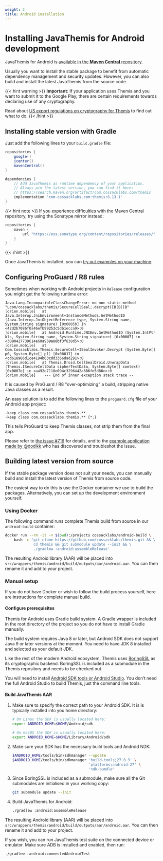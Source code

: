 ```yaml
---
weight: 2
title: Android installation
---
```


# Installing JavaThemis for Android development

JavaThemis for Android is [available in the **Maven Central** repository](https://search.maven.org/artifact/com.cossacklabs.com/themis).

Usually you want to install the stable package to benefit from automatic dependency management and security updates.
However, you can also build and install the latest JavaThemis from the source code.


{{< hint warning >}}
**Important:**
If your application uses Themis and you want to submit it to the Google Play,
there are certain requirements towards declaring use of any cryptography.

Read about [US export regulations on cryptography for Themis](/themis/regulations/us-crypto-regulations/) to find out what to do.
{{< /hint >}}

## Installing stable version with Gradle

Just add the following lines to your `build.gradle` file:

```groovy
repositories {
    google()
    jcenter()
    mavenCentral()
}

dependencies {
    // Add JavaThemis as runtime dependency of your application.
    // Always pin the latest version, you can find it here:
    // https://search.maven.org/artifact/com.cossacklabs.com/themis
    implementation 'com.cossacklabs.com:themis:0.13.1'
}
```

<!--
JCenter is still required in the repository list because Android Studio
has not completed its migration yet. Track the updates on this page:
https://developer.android.com/studio/build/jcenter-migration
Once Google says it's safe to remove JCenter from the repo list, we can remove
jcenter() from the repo list in our guide here (and code examples elsewhere).
-->

{{< hint note >}}
If you experience difficulties with the Maven Central repository,
try using the Sonatype mirror instead:
```groovy
repositories {
    maven {
        url "https://oss.sonatype.org/content/repositories/releases/"
    }
}
```
{{< /hint >}}

Once JavaThemis is installed, you can [try out examples on your machine](../examples/).


## Configuring ProGuard / R8 rules

Sometimes when working with Android projects in `Release` configuration you might get the following runtime error:

```
Java.Lang.IncompatibleClassChangeError: no non-static method "Lcom/cossacklabs/themis/SecureCellSeal;.decrypt([B[B)[B"
[orion.mobile]   at Java.Interop.JniEnvironment+InstanceMethods.GetMethodID (Java.Interop.JniObjectReference type, System.String name, System.String signature) [0x0005b] in <42d2b7086f0a46efb99253c5db1ecca9>:0 
[orion.mobile]   at Android.Runtime.JNIEnv.GetMethodID (System.IntPtr kls, System.String name, System.String signature) [0x00007] in <3080427739614e60a939a88bf3f838d5>:0 
[orion.mobile]   at Com.Cossacklabs.Themis.SecureCell+ISealInvoker.Decrypt (System.Byte[] p0, System.Byte[] p1) [0x00017] in <cd618986d1ce4194b63cdd3366dad291>:0 
[orion.mobile]   at Themis.Droid.CellSealDroid.UnwrapData (Themis.ISecureCellData cipherTextData, System.Byte[] context) [0x0007e] in <a492e7118e094c3296442a386fe5d80e>:0 
[orion.mobile]    --- End of inner exception stack trace --
```

It is caused by ProGuard / R8 "over-optimizing" a build, stripping native Java classes as a result.

An easy solution is to add the following lines to the `proguard.cfg` file of your Android app project:

```
-keep class com.cossacklabs.themis.**
-keep class com.cossacklabs.themis.** {*;}
```

This tells ProGuard to keep Themis classes, not strip them from the final app.

Please refer to [the issue #716](https://github.com/cossacklabs/themis/issues/716) for details, and to the [example application made by @dodikk](https://github.com/dodikk/themis-xamarin-prototype/pull/10) who has discovered and troubleshot the issue.

## Building latest version from source

If the stable package version does not suit your needs,
you can manually build and install the latest version of Themis from source code.

The easiest way to do this is use the Docker container we use to build the packages.
Alternatively, you can set up the development environment yourself.

### Using Docker

The following command runs complete Themis build from source in our `android-build` container:

```bash
docker run --rm -it -v $(pwd):/projects cossacklabs/android-build \
    bash -c 'git clone https://github.com/cossacklabs/themis.git && \
             cd themis && git submodule update --init && \
             ./gradlew :android:assembleRelease'
```

The resulting Android library (AAR) will be placed into
`src/wrappers/themis/android/build/outputs/aar/android.aar`.
You can then rename it and add to your project.

### Manual setup

If you do not have Docker or wish to follow the build process yourself,
here are instructions for complete manual build.

#### Configure prerequisites

Themis for Android uses Gradle build system.
A Gradle wrapper is included in the root directory of the project
so you do not have to install Gradle manually.

The build system requires Java 8 or later,
but Android SDK does not support Java 9 or later versions at the moment.
You need to have JDK 8 installed and selected as your default JDK.

Like the rest of the modern Android ecosystem,
Themis uses [BoringSSL](https://boringssl.googlesource.com/boringssl/) as its cryptographic backend.
BoringSSL is included as a submodule in the Themis repository
and needs to be checked out.

You will need to install [Android SDK tools or Android Studio](https://developer.android.com/studio/index.html).
You don’t need the full Android Studio to build Themis, just the command line tools.

#### Build JavaThemis AAR

 1. Make sure to specify the correct path to your Android SDK.
    It is is typically installed into you home directory:

    ```bash
    # On Linux the SDK is usually located here:
    export ANDROID_HOME=$HOME/Android/sdk

    # On macOS the SDK is usually located here:
    export ANDROID_HOME=$HOME/Library/Android/sdk
    ```

 2. Make sure your SDK has the necessary build tools and Android NDK:

    ```bash
    $ANDROID_HOME/tools/bin/sdkmanager --update
    $ANDROID_HOME/tools/bin/sdkmanager 'build-tools;27.0.3' \
                                       'platforms;android-27' \
                                       'ndk-bundle'
    ```

 3. Since BoringSSL is included as a submodule,
    make sure all the Git submodules are initialised in your working copy:

    ```bash
    git submodule update --init
    ```

 4. Build JavaThemis for Android:

    ```bash
    ./gradlew :android:assembleRelease
    ```

   The resulting Android library (AAR) will be placed into
   `src/wrappers/themis/android/build/outputs/aar/android.aar`.
   You can then rename it and add to your project.

If you wish, you can run JavaThemis test suite on the connected device or emulator.
Make sure ADB is installed and enabled, then run:

```bash
./gradlew :android:connectedAndroidTest
```

